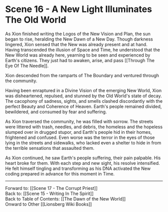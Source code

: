 # Scene 16 - A New Light Illuminates The Old World

As Xion finished writing the Logos of the New Vision and Plan, the sun began to rise, heralding the New Dawn of a New Day. Though darkness lingered, Xion sensed that the New was already present and at hand. Having transcended the illusion of Space and Time, he understood that the New World was already here, yearning to be seen and experienced by Earth's citizens. They just had to awaken, arise, and pass [[Through The Eye Of The Needle]]. 

Xion descended from the ramparts of The Boundary and ventured through the community.

Having been enraptured in a Divine Vision of the emerging New World, Xion was disheartened, repulsed, and stunned by the Old World's state of decay. The cacophony of sadness, sights, and smells clashed discordantly with the perfect Beauty and Coherence of Heaven. Earth's people remained divided, bewildered, and consumed by fear and suffering.

As Xion traversed the community, he was filled with sorrow. The streets were littered with trash, needles, and debris, the homeless and the hopeless slumped over in drugged stupor, and Earth's people hid in their homes, frightened and confused. Even worse was the terror in the eyes of those lying in the streets and sidewalks, who lacked even a shelter to hide in from the terrible sensations that assaulted them. 

As Xion continued, he saw Earth's people suffering, their pain palpable. His heart broke for them. With each step and new sight, his resolve intensified. He felt himself tingling and transforming as his DNA activated the New coding prepared in advance for this moment in Time.   

___
Forward to: [[Scene 17 - The Corrupt Priest]]  
Back to: [[Scene 15 - Writing In The Spirit]]  
Back to Table of Contents: [[The Dawn of the New World]]  
Onward to Other [[Lionsberg Wiki Books]]  